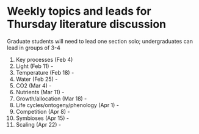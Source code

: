 # Weekly topics and leads for Thursday literature discussion

Graduate students will need to lead one section solo;
undergraduates can lead in groups of 3-4

1. Key processes (Feb 4)
1. Light (Feb 11) - 
2. Temperature (Feb 18) - 
3. Water (Feb 25) - 
4. CO2 (Mar 4) - 
5. Nutrients (Mar 11) - 
6. Growth/allocation (Mar 18) - 
7. Life cycles/ontogeny/phenology (Apr 1) - 
8. Competition (Apr 8) - 
9. Symbioses (Apr 15) - 
11. Scaling (Apr 22) - 